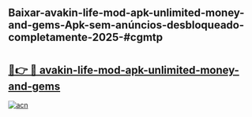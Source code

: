 ## Baixar-avakin-life-mod-apk-unlimited-money-and-gems-Apk-sem-anúncios-desbloqueado-completamente-2025-#cgmtp

# <h2><a href="https://ainizakaria.my?title=avakin-life-mod-apk-unlimited-money-and-gems&ref=20M">🔗👉 🔴 avakin-life-mod-apk-unlimited-money-and-gems</a></h2>

[![acn](https://github.com/user-attachments/assets/0f9c940e-d8b0-45ae-aac7-cd30a18b3e1c)](https://ainizakaria.my?title=avakin-life-mod-apk-unlimited-money-and-gems&ref=20M)

